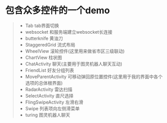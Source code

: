 # 包含众多控件的一个demo
>* Tab tab界面切换
>* websocket 和服务端建立websocket长连接
>* butterknife 黄油刀
>* StaggeredGrid 流式布局
>* WheelView 滚轮控件(这里用来做省市区三级联动)
>* ChartView 柱状图
>* ChatActivity 聊天(主要用于图灵机器人聊天互动)
>* FriendList 好友分组列表
>* MoveParentActivity 可移动弹回原位置控件(这里用于我的界面中各个选项的总体根界面)
>* RadarActivity 雷达扫描
>* SelectActivity 直尺选择
>* FlingSwipeActivity 左滑右滑
>* Swipe 列表项向左侧滑菜单
>* turing 图灵机器人聊天
